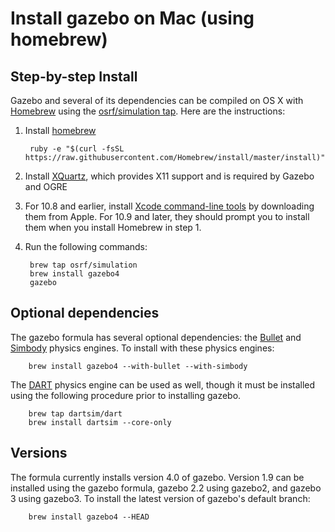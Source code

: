 # Install gazebo on Mac (using homebrew)

## Step-by-step Install

Gazebo and several of its dependencies can be compiled on OS X with 
[Homebrew](http://brew.sh) using the 
[osrf/simulation tap](https://github.com/osrf/homebrew-simulation). 
Here are the instructions:

1. Install [homebrew](http://brew.sh)

        ruby -e "$(curl -fsSL https://raw.githubusercontent.com/Homebrew/install/master/install)"

2. Install [XQuartz](http://xquartz.macosforge.org/landing/), which provides 
X11 support and is required by Gazebo and OGRE

3. For 10.8 and earlier, install [Xcode command-line tools](http://stackoverflow.com/questions/9329243/xcode-4-4-and-later-install-command-line-tools)
by downloading them from Apple. For 10.9 and later, they should prompt you to
install them when you install Homebrew in step 1.

4. Run the following commands:

        brew tap osrf/simulation
        brew install gazebo4
        gazebo

## Optional dependencies
The gazebo formula has several optional dependencies: the [Bullet](https://code.google.com/p/bullet/) and [Simbody](https://github.com/simbody/simbody) physics engines. To install with these physics engines:

        brew install gazebo4 --with-bullet --with-simbody

The [DART](http://dartsim.github.io) physics engine can be used as well,
  though it must be installed using the following procedure
  prior to installing gazebo.

        brew tap dartsim/dart
        brew install dartsim --core-only

## Versions
The formula currently installs version 4.0 of gazebo.
Version 1.9 can be installed using the gazebo formula, gazebo 2.2 using gazebo2, and gazebo 3 using gazebo3.
To install the latest version of gazebo's default branch:

        brew install gazebo4 --HEAD
